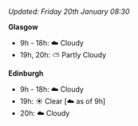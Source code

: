 *Updated: Friday 20th January 08:30*

**Glasgow**

* 9h - 18h: :cloud: Cloudy
* 19h, 20h: :partly_sunny: Partly Cloudy

**Edinburgh**

* 9h - 18h: :cloud: Cloudy
* 19h: :sunny: Clear [:cloud: as of 9h]
* 20h: :cloud: Cloudy
